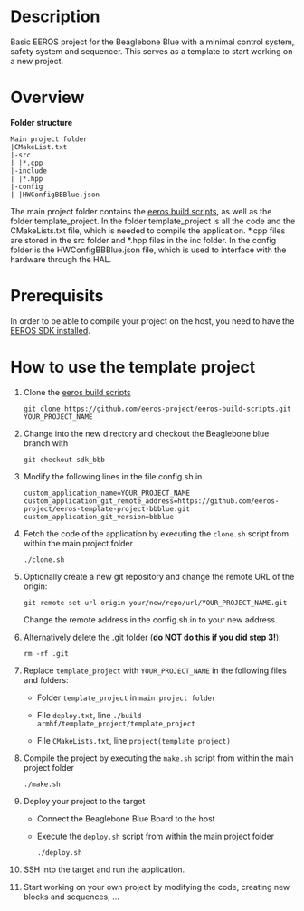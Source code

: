 # Description

Basic EEROS project for the Beaglebone Blue with a minimal control system, safety system and sequencer. This serves as a template to start working on a new project.

# Overview

**Folder structure**
```
Main project folder
|CMakeList.txt
|-src
| |*.cpp
|-include
| |*.hpp
|-config
| |HWConfigBBBlue.json
```

The main project folder contains the [eeros build scripts](https://github.com/eeros-project/eeros-build-scripts), as well as the folder template_project. In the folder template_project is all the code and the CMakeLists.txt file, which is needed to compile the application. *.cpp files are stored in the src folder and *.hpp files in the inc folder. In the config folder is the HWConfigBBBlue.json file, which is used to interface with the hardware through the HAL.

# Prerequisits

In order to be able to compile your project on the host, you need to have the [EEROS SDK installed](https://wiki.eeros.org/getting_started/install/use_on_bbb).

# How to use the template project

1. Clone the [eeros build scripts](https://github.com/eeros-project/eeros-build-scripts)

    `git clone https://github.com/eeros-project/eeros-build-scripts.git YOUR_PROJECT_NAME`

2. Change into the new directory and checkout the Beaglebone blue branch with

    `git checkout sdk_bbb`

3. Modify the following lines in the file config.sh.in

    ```
    custom_application_name=YOUR_PROJECT_NAME
    custom_application_git_remote_address=https://github.com/eeros-project/eeros-template-project-bbblue.git
    custom_application_git_version=bbblue
    ```

4. Fetch the code of the application by executing the `clone.sh` script from within the main project folder

    `./clone.sh`

5. Optionally create a new git repository and change the remote URL of the origin:

    `git remote set-url origin your/new/repo/url/YOUR_PROJECT_NAME.git`

    Change the remote address in the config.sh.in to your new address.

6. Alternatively delete the .git folder (**do NOT do this if you did step 3!**):

    `rm -rf .git`

7. Replace `template_project` with `YOUR_PROJECT_NAME` in the following files and folders:

    - Folder `template_project` in `main project folder`

    - File `deploy.txt`, line `./build-armhf/template_project/template_project`

    - File `CMakeLists.txt`, line `project(template_project)`

8. Compile the project by executing the `make.sh` script from within the main project folder

    `./make.sh`

9. Deploy your project to the target

    - Connect the Beaglebone Blue Board to the host

    - Execute the `deploy.sh` script from within the main project folder

        `./deploy.sh`

10. SSH into the target and run the application.

11. Start working on your own project by modifying the code, creating new blocks and sequences, ...
